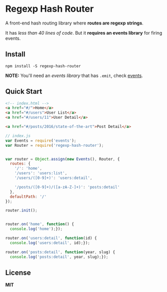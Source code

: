 # Regexp Hash Router

A front-end hash routing library where **routes are regexp strings**.

It has *less than 40 lines of code*. But it **requires an events library** for firing events.


## Install

```
npm install -S regexp-hash-router
```

**NOTE:** You'll need an *events library* that has `.emit`, check [events](https://www.npmjs.com/package/events).


## Quick Start

```html
<!-- index.html -->
<a href="#/">Home</a>
<a href="#/users">User List</a>
<a href="#/users/11">User Detail</a>

<a href="#/posts/2016/state-of-the-art">Post Detail</a>
```

```js
// index.js
var Events = require('events');
var Router = require('regexp-hash-router');


var router = Object.assign(new Events(), Router, {
  routes: {
    '/': 'home',
    '/users': 'users:list',
    '/users/([0-9]+)': 'users:detail',

    '/posts/([0-9]+)/([a-zA-Z-]+)': 'posts:detail'
  },
  defaultPath: '/'
});

router.init();


router.on('home', function() {
  console.log('home');});

router.on('users:detail', function(id) {
  console.log('users:detail', id);});

router.on('posts:detail', function(year, slug) {
  console.log('posts:detail', year, slug);});
```


## License

**MIT**
